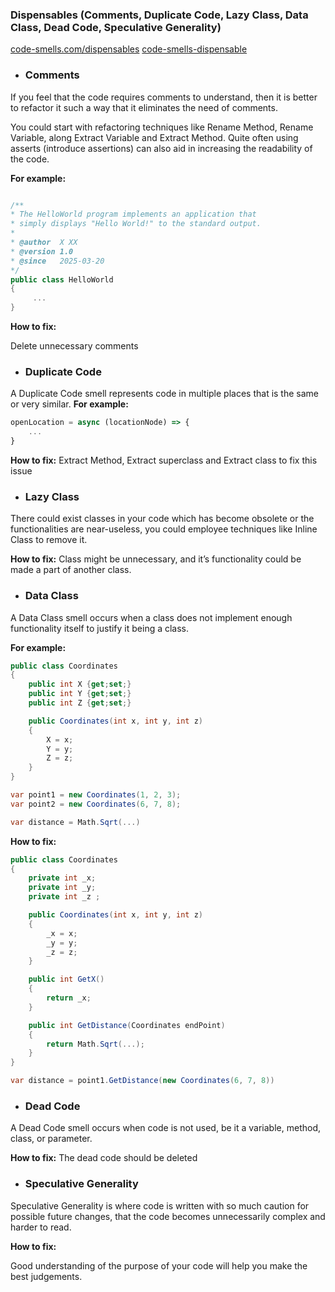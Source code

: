 ### Dispensables (Comments, Duplicate Code, Lazy Class, Data Class, Dead Code, Speculative Generality)

[code-smells.com/dispensables](https://code-smells.com/dispensables)
[code-smells-dispensable](https://bytelanguage.com/2018/05/19/code-smells-dispensable/)

- ### Comments
If you feel that the code requires comments to understand, then it is better to refactor  it such a way that it eliminates the need of comments.

You could start with refactoring techniques like Rename Method, Rename Variable, along Extract Variable and Extract Method. Quite often using asserts (introduce assertions) can also aid in increasing the readability of the code.

**For example:**

```csharp

/**
* The HelloWorld program implements an application that
* simply displays "Hello World!" to the standard output.
*
* @author  X XX
* @version 1.0
* @since   2025-03-20
*/
public class HelloWorld 
{
     ...
}
```

**How to fix:**

Delete unnecessary comments


- ### Duplicate Code
A Duplicate Code smell represents code in multiple places that is the same or very similar. 
**For example:**

```js
openLocation = async (locationNode) => {
    ...
}
```

**How to fix:**
Extract Method, Extract superclass and Extract class to fix this issue


- ### Lazy Class
There could exist classes in your code which has become obsolete or the functionalities are near-useless, you could employee techniques like Inline Class to remove it.

**How to fix:**
Class might be unnecessary, and it’s functionality could be made a part of another class.


- ### Data Class
A Data Class smell occurs when a class does not implement enough functionality itself to justify it being a class.

**For example:**

```csharp
public class Coordinates
{
    public int X {get;set;}
    public int Y {get;set;}
    public int Z {get;set;}

    public Coordinates(int x, int y, int z)
    {
        X = x;
        Y = y;
        Z = z;
    }
}

var point1 = new Coordinates(1, 2, 3);
var point2 = new Coordinates(6, 7, 8);

var distance = Math.Sqrt(...)

```

**How to fix:**

```csharp
public class Coordinates
{
    private int _x;
    private int _y;
    private int _z ;

    public Coordinates(int x, int y, int z)
    {
        _x = x;
        _y = y;
        _z = z;
    }

    public int GetX() 
    {
        return _x;
    }

    public int GetDistance(Coordinates endPoint)
    {
        return Math.Sqrt(...);
    }
}

var distance = point1.GetDistance(new Coordinates(6, 7, 8))
```


- ### Dead Code
A Dead Code smell occurs when code is not used, be it a variable, method, class, or parameter.


**How to fix:**
The dead code should be deleted


- ### Speculative Generality
Speculative Generality is where code is written with so much caution for possible future changes, that the code becomes unnecessarily complex and harder to read.


**How to fix:**

Good understanding of the purpose of your code will help you make the best judgements.